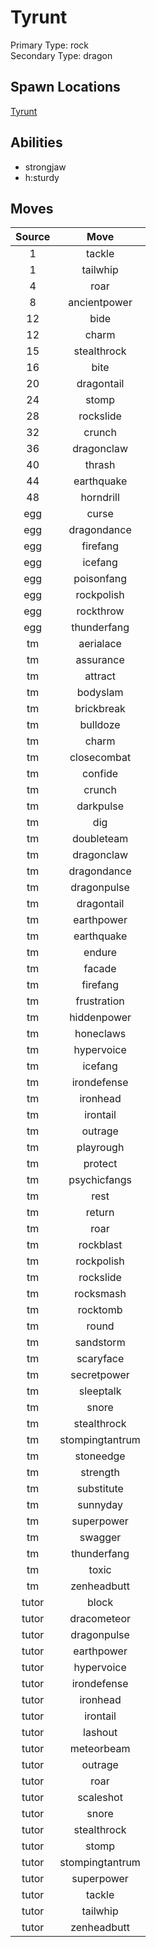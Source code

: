 # Tyrunt  
Primary Type: rock  
Secondary Type: dragon  
  
## Spawn Locations  
[Tyrunt](/data/spawn_presets/tyrunt.md)  
  
## Abilities  
  * strongjaw
  * h:sturdy
  
  
## Moves  
  
| Source | Move |  
|:---:|:---:|  
| 1 | tackle |  
| 1 | tailwhip |  
| 4 | roar |  
| 8 | ancientpower |  
| 12 | bide |  
| 12 | charm |  
| 15 | stealthrock |  
| 16 | bite |  
| 20 | dragontail |  
| 24 | stomp |  
| 28 | rockslide |  
| 32 | crunch |  
| 36 | dragonclaw |  
| 40 | thrash |  
| 44 | earthquake |  
| 48 | horndrill |  
| egg | curse |  
| egg | dragondance |  
| egg | firefang |  
| egg | icefang |  
| egg | poisonfang |  
| egg | rockpolish |  
| egg | rockthrow |  
| egg | thunderfang |  
| tm | aerialace |  
| tm | assurance |  
| tm | attract |  
| tm | bodyslam |  
| tm | brickbreak |  
| tm | bulldoze |  
| tm | charm |  
| tm | closecombat |  
| tm | confide |  
| tm | crunch |  
| tm | darkpulse |  
| tm | dig |  
| tm | doubleteam |  
| tm | dragonclaw |  
| tm | dragondance |  
| tm | dragonpulse |  
| tm | dragontail |  
| tm | earthpower |  
| tm | earthquake |  
| tm | endure |  
| tm | facade |  
| tm | firefang |  
| tm | frustration |  
| tm | hiddenpower |  
| tm | honeclaws |  
| tm | hypervoice |  
| tm | icefang |  
| tm | irondefense |  
| tm | ironhead |  
| tm | irontail |  
| tm | outrage |  
| tm | playrough |  
| tm | protect |  
| tm | psychicfangs |  
| tm | rest |  
| tm | return |  
| tm | roar |  
| tm | rockblast |  
| tm | rockpolish |  
| tm | rockslide |  
| tm | rocksmash |  
| tm | rocktomb |  
| tm | round |  
| tm | sandstorm |  
| tm | scaryface |  
| tm | secretpower |  
| tm | sleeptalk |  
| tm | snore |  
| tm | stealthrock |  
| tm | stompingtantrum |  
| tm | stoneedge |  
| tm | strength |  
| tm | substitute |  
| tm | sunnyday |  
| tm | superpower |  
| tm | swagger |  
| tm | thunderfang |  
| tm | toxic |  
| tm | zenheadbutt |  
| tutor | block |  
| tutor | dracometeor |  
| tutor | dragonpulse |  
| tutor | earthpower |  
| tutor | hypervoice |  
| tutor | irondefense |  
| tutor | ironhead |  
| tutor | irontail |  
| tutor | lashout |  
| tutor | meteorbeam |  
| tutor | outrage |  
| tutor | roar |  
| tutor | scaleshot |  
| tutor | snore |  
| tutor | stealthrock |  
| tutor | stomp |  
| tutor | stompingtantrum |  
| tutor | superpower |  
| tutor | tackle |  
| tutor | tailwhip |  
| tutor | zenheadbutt |  
  
